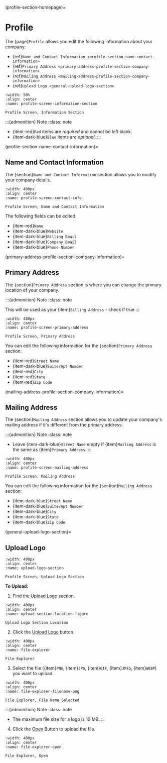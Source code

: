 (profile-section-homepage)=
# Profile

The {page}`Profile` allows you edit the following information about your company:

- {ref}`Name and Contact Information <profile-section-name-contact-information>`
- {ref}`Primary Address <primary-address-profile-section-company-information>`
- {ref}`Mailing Address <mailing-address-profile-section-company-information>`
- {ref}`Upload Logo <general-upload-logo-section>`

```{lazyfigure}  ../../_static/solo_app/Profile/information-section/main-screen.webp
:width: 50%
:align: center
:name: profile-screen-information-section

Profile Screen, Information Section
```

:::{admonition} Note
:class: note

- {item-red}`Red` items are *required* and cannot be left blank.
- {item-dark-blue}`Blue` items are *optional*.
:::

(profile-section-name-contact-information)=
## Name and Contact Information

The {section}`Name and Contact Information` section allows you to modify your company details.

```{lazyfigure} ../../_static/solo_app/Profile/information-section/info-zoomed-in.webp
:width: 400px
:align: center
:name: profile-screen-contact-info

Profile Screen, Name and Contact Information
```

The following fields can be edited:

- {item-red}`Name`
- {item-dark-blue}`Website`
- {item-dark-blue}`Billing Email`
- {item-dark-blue}`Company Email`
- {item-dark-blue}`Phone Number`

(primary-address-profile-section-company-information)=
## Primary Address

The {section}`Primary Address` section is where you can change the primary location of your company.

:::{admonition} Note
:class: note

This will be used as your {item}`Billing Address` - check if true
:::

```{lazyfigure} ../../_static/solo_app/Profile/information-section/primary-address-zoomed-in.webp
:width: 400px
:align: center
:name: profile-screen-primary-address

Profile Screen, Primary Address
```

You can edit the following information for the {section}`Primary Address` section:

- {item-red}`Street Name`
- {item-dark-blue}`Suite/Apt Number`
- {item-red}`City`
- {item-red}`State`
- {item-red}`Zip Code`

(mailing-address-profile-section-company-information)=
## Mailing Address

The {section}`Mailing Address` section allows you to update your company's mailing address if it's different from the primary address.

:::{admonition} Note
:class: note

- Leave {item-dark-blue}`Street Name` empty if {item}`Mailing Address` is the same as {item}`Primary Address`.
:::

```{lazyfigure}  ../../_static/solo_app/Profile/information-section/mailing-address-zoomed-in.webp
:width: 400px
:align: center
:name: profile-screen-mailing-address

Profile Screen, Mailing Address 
```

You can edit the following information for the {section}`Mailing Address` section:

- {item-dark-blue}`Street Name`
- {item-dark-blue}`Suite/Apt Number`
- {item-dark-blue}`City`
- {item-dark-blue}`State`
- {item-dark-blue}`Zip Code`

(general-upload-logo-section)=
## Upload Logo

```{lazyfigure} ../../_static/solo_app/Profile/upload-logo-section/upload-logo.webp
:width: 400px
:align: center
:name: upload-logo-section

Profile Screen, Upload Logo Section
```

**To Upload:**

1. Find the [Upload Logo](#upload-logo-section) section.

```{lazyfigure} ../../_static/solo_app/Profile/upload-logo-section/upload-section-location.jpg
:width: 400px
:align: center
:name: upload-section-location-figure

Upload Logo Section Location
```

2. Click the [Upload Logo](#upload-logo-button) button. 

```{lazyfigure} ../../_static/solo_app/Profile/upload-logo-section/upload-logo-location.jpg
:width: 400px
:align: center
:name: file-explorer

File Explorer
```

3. Select the file ({item}`PNG`, {item}`JPG`, {item}`GIF`, {item}`JPEG`, {item}`WEBP`) you want to upload.

```{lazyfigure} ../../_static/solo_app/Universal/file-explorer-filename-png.webp
:width: 400px
:align: center
:name: file-explorer-filename-png

File Explorer, File Name Selected
```

:::{admonition} Note
:class: note

- The maximum file size for a logo is 10 MB.
:::

4. Click the [Open](#upload-file-explorer-button) Button to upload the file.

```{lazyfigure} ../../_static/solo_app/Profile/upload-logo-section/file-explorer-opens-open-location.jpg
:width: 400px
:align: center
:name: file-explorer-open

File Explorer, Open
```
